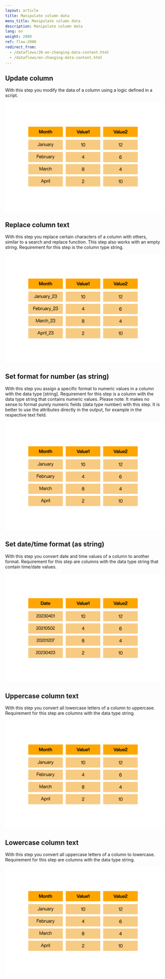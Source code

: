 ```yaml
---
layout: article
title: Manipulate column data
menu_title: Manipulate column data
description: Manipulate column data
lang: en
weight: 2000
ref: flow-2000
redirect_from:
  - /dataflows/20-en-changing-data-content.html
  - /dataflows/en-changing-data-content.html
---
```

## Update column

With this step you modify the data of a column using a logic defined in a script.

![Update column](/assets/images/dataflows/dataflows_update-column.gif)

## Replace column text

With this step you replace certain characters of a column with others, similar to a search and replace function. This step also works with an empty string. Requirement for this step is the column type string.

![Replace column text](/assets/images/dataflows/dataflows_replace-column-text.gif)

## Set format for number (as string)

With this step you assign a specific format to numeric values in a column with the data type [string].
Requirement for this step is a column with the data type string that contains numeric values. Please note: It makes no sense to format purely numeric fields (data type number) with this step. It is better to use the attributes directly in the output, for example in the respective text field.

![Set format for number](/assets/images/dataflows/dataflows_set-format-for-number.gif)

## Set date/time format (as string)

With this step you convert date and time values of a column to another format. Requirement for this step are columns with the data type string that contain time/date values.

![Set date/time format](/assets/images/dataflows/dataflows_set-date-format.gif)

## Uppercase column text

With this step you convert all lowercase letters of a column to uppercase. Requirement for this step are columns with the data type string.

![Uppercase column text](/assets/images/dataflows/dataflows_uppercase-lowercase.gif)

## Lowercase column text

With this step you convert all uppercase letters of a column to lowercase. Requirement for this step are columns with the data type string.

![Lowercase column text](/assets/images/dataflows/dataflows_uppercase-lowercase.gif)
